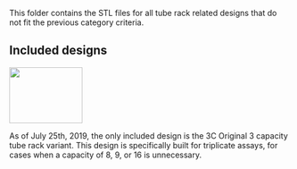 This folder contains the STL files for all tube rack related designs that do not fit the previous category criteria.

## Included designs

<img src="https://i.imgur.com/rNn1stB.png" data-canonical-src="https://i.imgur.com/rNn1stB.png" width="131" height="100" />

As of July 25th, 2019, the only included design is the 3C Original 3 capacity tube rack variant. This design is specifically built for triplicate assays, for cases when a capacity of 8, 9, or 16 is unnecessary.
